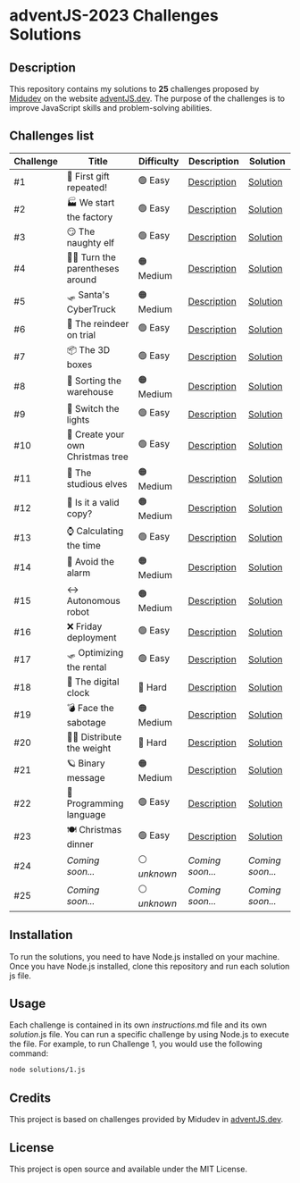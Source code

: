 # adventJS-2023 Challenges Solutions

## Description
This repository contains my solutions to **25** challenges proposed by [Midudev](https://twitter.com/midudev) on the website [adventJS.dev](https://adventjs.dev/). The purpose of the challenges is to improve JavaScript skills and problem-solving abilities.

## Challenges list

| Challenge | Title                             | Difficulty   | Description                      | Solution                    |
|-----------|-----------------------------------|--------------|----------------------------------|-----------------------------|
| #1        | 🎁 First gift repeated!           | 🟢 Easy       | [Description](challenges/1.md)   | [Solution](solutions/1.js)  |
| #2        | 🏭 We start the factory           | 🟢 Easy       | [Description](challenges/2.md)   | [Solution](solutions/2.js)  |
| #3        | 😏 The naughty elf                | 🟢 Easy       | [Description](challenges/3.md)   | [Solution](solutions/3.js)  |
| #4        | 😵‍💫 Turn the parentheses around    | 🟠 Medium     | [Description](challenges/4.md)   | [Solution](solutions/4.js)  |
| #5        | 🛷 Santa's CyberTruck             | 🟠 Medium     | [Description](challenges/5.md)   | [Solution](solutions/5.js)  |
| #6        | 🦌 The reindeer on trial          | 🟢 Easy       | [Description](challenges/6.md)   | [Solution](solutions/6.js)  |
| #7        | 📦 The 3D boxes                   | 🟢 Easy       | [Description](challenges/7.md)   | [Solution](solutions/7.js)  |
| #8        | 🏬 Sorting the warehouse          | 🟠 Medium     | [Description](challenges/8.md)   | [Solution](solutions/8.js)  |
| #9        | 🚦 Switch the lights              | 🟢 Easy       | [Description](challenges/9.md)   | [Solution](solutions/9.js)  |
| #10       | 🎄 Create your own Christmas tree | 🟢 Easy       | [Description](challenges/10.md)  | [Solution](solutions/10.js) |
| #11       | 📖 The studious elves             | 🟠 Medium     | [Description](challenges/11.md)  | [Solution](solutions/11.js) |
| #12       | 📸 Is it a valid copy?            | 🟠 Medium     | [Description](challenges/12.md)  | [Solution](solutions/12.js) |
| #13       | ⌚️ Calculating the time           | 🟢 Easy       | [Description](challenges/13.md)  | [Solution](solutions/13.js) |
| #14       | 🚨 Avoid the alarm                | 🟠 Medium     | [Description](challenges/14.md)  | [Solution](solutions/14.js) |
| #15       | ↔️ Autonomous robot                | 🟠 Medium     | [Description](challenges/15.md)  | [Solution](solutions/15.js) |
| #16       | ❌ Friday deployment              | 🟢 Easy       | [Description](challenges/16.md)  | [Solution](solutions/16.js) |
| #17       | 🛷 Optimizing the rental          | 🟢 Easy       | [Description](challenges/17.md)  | [Solution](solutions/17.js) |
| #18       | 🔢 The digital clock              | 🔴 Hard       | [Description](challenges/18.md)  | [Solution](solutions/18.js) |
| #19       | 💣 Face the sabotage              | 🟠 Medium     | [Description](challenges/19.md)  | [Solution](solutions/19.js) |
| #20       | 🏋️‍♂️ Distribute the weight          | 🔴 Hard       | [Description](challenges/20.md)  | [Solution](solutions/20.js) |
| #21       | 🪐 Binary message                 | 🟠 Medium     | [Description](challenges/21.md)  | [Solution](solutions/21.js) |
| #22       | 🚂 Programming language           | 🟢 Easy       | [Description](challenges/22.md)  | [Solution](solutions/22.js) |
| #23       | 🍽️ Christmas dinner               | 🟢 Easy       | [Description](challenges/23.md)  | [Solution](solutions/23.js) |
| #24       | _Coming soon..._                  | ⚪️ _unknown_  | _Coming soon..._                 | _Coming soon..._            |
| #25       | _Coming soon..._                  | ⚪️ _unknown_  | _Coming soon..._                 | _Coming soon..._            |

## Installation
To run the solutions, you need to have Node.js installed on your machine. Once you have Node.js installed, clone this repository and run each solution js file.

## Usage
Each challenge is contained in its own _instructions_.md file and its own _solution_.js file. You can run a specific challenge by using Node.js to execute the file. For example, to run Challenge 1, you would use the following command:

```bash
node solutions/1.js
```

## Credits
This project is based on challenges provided by Midudev in [adventJS.dev](https://adventjs.dev/).

## License
This project is open source and available under the MIT License.
